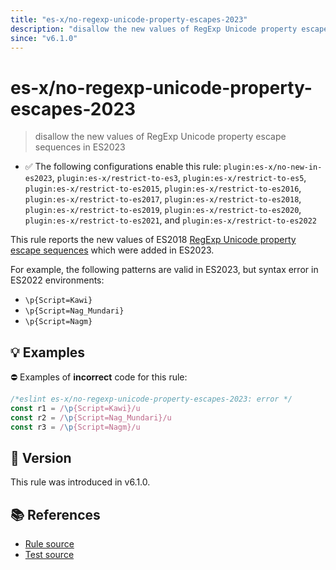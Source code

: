 ```yaml
---
title: "es-x/no-regexp-unicode-property-escapes-2023"
description: "disallow the new values of RegExp Unicode property escape sequences in ES2023"
since: "v6.1.0"
---
```


# es-x/no-regexp-unicode-property-escapes-2023
> disallow the new values of RegExp Unicode property escape sequences in ES2023

- ✅ The following configurations enable this rule: `plugin:es-x/no-new-in-es2023`, `plugin:es-x/restrict-to-es3`, `plugin:es-x/restrict-to-es5`, `plugin:es-x/restrict-to-es2015`, `plugin:es-x/restrict-to-es2016`, `plugin:es-x/restrict-to-es2017`, `plugin:es-x/restrict-to-es2018`, `plugin:es-x/restrict-to-es2019`, `plugin:es-x/restrict-to-es2020`, `plugin:es-x/restrict-to-es2021`, and `plugin:es-x/restrict-to-es2022`

This rule reports the new values of ES2018 [RegExp Unicode property escape sequences](https://github.com/tc39/proposal-regexp-unicode-property-escapes#readme) which were added in ES2023.

For example, the following patterns are valid in ES2023, but syntax error in ES2022 environments:

- `\p{Script=Kawi}`
- `\p{Script=Nag_Mundari}`
- `\p{Script=Nagm}`

## 💡 Examples

⛔ Examples of **incorrect** code for this rule:

<eslint-playground type="bad">

```js
/*eslint es-x/no-regexp-unicode-property-escapes-2023: error */
const r1 = /\p{Script=Kawi}/u
const r2 = /\p{Script=Nag_Mundari}/u
const r3 = /\p{Script=Nagm}/u
```

</eslint-playground>

## 🚀 Version

This rule was introduced in v6.1.0.

## 📚 References

- [Rule source](https://github.com/eslint-community/eslint-plugin-es-x/blob/master/lib/rules/no-regexp-unicode-property-escapes-2023.js)
- [Test source](https://github.com/eslint-community/eslint-plugin-es-x/blob/master/tests/lib/rules/no-regexp-unicode-property-escapes-2023.js)
